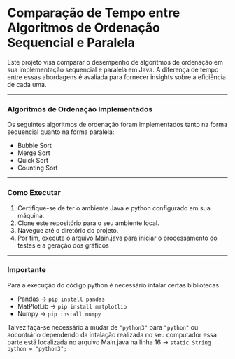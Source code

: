 # Comparação de Tempo entre Algoritmos de Ordenação Sequencial e Paralela
Este projeto visa comparar o desempenho de algoritmos de ordenação em sua implementação sequencial e paralela em Java. A diferença de tempo entre essas abordagens é avaliada para fornecer insights sobre a eficiência de cada uma.

---
### Algoritmos de Ordenação Implementados
Os seguintes algoritmos de ordenação foram implementados tanto na forma sequencial quanto na forma paralela:

* Bubble Sort
* Merge Sort
* Quick Sort
* Counting Sort
  
---
### Como Executar
1. Certifique-se de ter o ambiente Java e python configurado em sua máquina.
2. Clone este repositório para o seu ambiente local.
3. Navegue até o diretório do projeto.
4. Por fim, execute o arquivo Main.java para iniciar o processamento do testes e a geração dos gráficos

---
### Importante
Para a execução do código python é necessário intalar certas bibliotecas
* Pandas &rarr; `pip install pandas` 
* MatPlotLib &rarr; `pip install matplotlib` 
* Numpy &rarr; `pip install numpy`

Talvez faça-se necessário a mudar de `"python3"` para `"python"` ou aocontrário dependendo da intalação realizada no seu computador
essa parte está localizada no arquivo Main.java na linha 16 &rarr; `static String python = "python3";`

